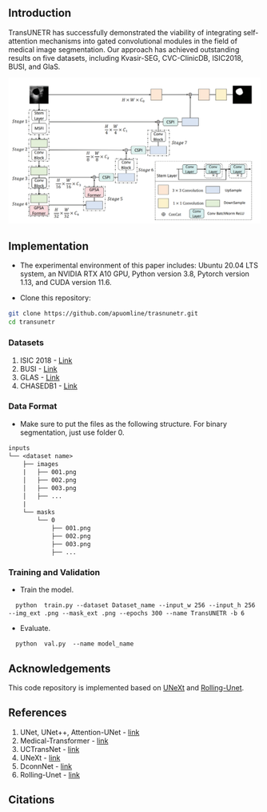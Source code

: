 
## Introduction
TransUNETR has successfully demonstrated the viability of integrating self-attention mechanisms into gated convolutional modules in the field of medical image segmentation. Our approach has achieved outstanding results on five datasets, including Kvasir-SEG, CVC-ClinicDB, ISIC2018, BUSI, and GlaS.
<p align="center">
  <img src="imgs/TransUNETR.png" width="800"/>
</p>


## Implementation
- The experimental environment of this paper includes:
Ubuntu 20.04 LTS system, an NVIDIA RTX A10 GPU, Python version 3.8, Pytorch version 1.13, and CUDA version 11.6.

- Clone this repository:
```bash
git clone https://github.com/apuomline/trasnunetr.git
cd transunetr
```


### Datasets
1) ISIC 2018 - [Link](https://challenge.isic-archive.com/data/)
2) BUSI - [Link](https://www.kaggle.com/aryashah2k/breast-ultrasound-images-dataset)
3) GLAS - [Link](https://websignon.warwick.ac.uk/origin/slogin?shire=https%3A%2F%2Fwarwick.ac.uk%2Fsitebuilder2%2Fshire-read&providerId=urn%3Awarwick.ac.uk%3Asitebuilder2%3Aread%3Aservice&target=https%3A%2F%2Fwarwick.ac.uk%2Ffac%2Fcross_fac%2Ftia%2Fdata%2Fglascontest&status=notloggedin)
4) CHASEDB1 - [Link](https://blogs.kingston.ac.uk/retinal/chasedb1/)


### Data Format
- Make sure to put the files as the following structure. For binary segmentation, just use folder 0.
```
inputs
└── <dataset name>
    ├── images
    |   ├── 001.png
    │   ├── 002.png
    │   ├── 003.png
    │   ├── ...
    |
    └── masks
        └── 0
            ├── 001.png
            ├── 002.png
            ├── 003.png
            ├── ...
```


### Training and Validation
- Train the model.
```
  python  train.py --dataset Dataset_name --input_w 256 --input_h 256 --img_ext .png --mask_ext .png --epochs 300 --name TransUNETR -b 6 
```
- Evaluate.
```
  python  val.py  --name model_name
```


## Acknowledgements
This code repository is implemented based on [UNeXt](https://github.com/jeya-maria-jose/UNeXt-pytorch) and [Rolling-Unet](https://github.com/Jiaoyang45/Rolling-Unet). 


## References
1) UNet, UNet++, Attention-UNet - [link](https://github.com/bigmb/Unet-Segmentation-Pytorch-Nest-of-Unets)
2) Medical-Transformer - [link](https://github.com/jeya-maria-jose/Medical-Transformer)
3) UCTransNet - [link](https://github.com/McGregorWwww/UCTransNet?tab=readme-ov-file)
4) UNeXt - [link](https://github.com/jeya-maria-jose/UNeXt-pytorch)
5) DconnNet - [link](https://github.com/Zyun-Y/DconnNet)
6) Rolling-Unet - [link](https://github.com/Jiaoyang45/Rolling-Unet)


## Citations



